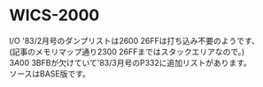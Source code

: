 # WICS-2000  
I/O '83/2月号のダンプリストは$2600~$26FFは打ち込み不要のようです、  
(記事のメモリマップ通り$2300~$26FFまではスタックエリアなので。)   
$3A00~$3BFBが欠けていて'83/3月号のP332に追加リストがあります。  
ソースはBASE版です。  
